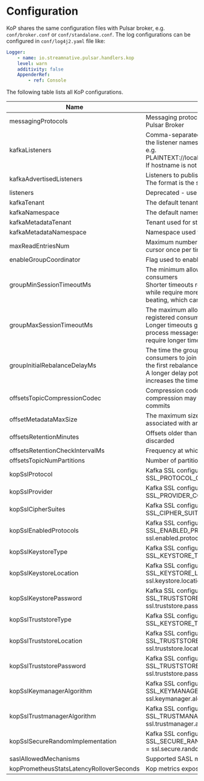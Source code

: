 # Configuration

KoP shares the same configuration files with Pulsar broker, e.g. `conf/broker.conf` or `conf/standalone.conf`. The log configurations can be configured in `conf/log4j2.yaml` file like:

```yaml
Logger:
    - name: io.streamnative.pulsar.handlers.kop
    level: warn
    additivity: false
    AppenderRef:
        - ref: Console
```

The following table lists all KoP configurations.

|Name|Description|Default|
|---|---|---|
|messagingProtocols|  Messaging protocols available for being loaded by Pulsar Broker |kafka|
|kafkaListeners|Comma-separated list of URIs we will listen on and the listener names.<br>e.g. PLAINTEXT://localhost:9092,SSL://localhost:9093.<br>If hostname is not set, bind to the default interface.||
|kafkaAdvertisedListeners|Listeners to publish to ZooKeeper for clients to use.<br>The format is the same as `kafkaListeners`.||
|listeners|Deprecated - use `kafkaListeners` instead. ||
|kafkaTenant| The default tenant of Kafka's topics |public|
|kafkaNamespace| The default namespace of Kafka's topics |default|
|kafkaMetadataTenant| Tenant used for storing Kafka metadata topics |public|
|kafkaMetadataNamespace| Namespace used for storing Kafka metadata topics  |__kafka|
|maxReadEntriesNum| Maximum number of entries that are read from cursor once per time  |5|
|enableGroupCoordinator|  Flag used to enable the group coordinator  |true|
|groupMinSessionTimeoutMs| The minimum allowed session timeout for registered consumers<br>Shorter timeouts result in quicker failure detection while require more frequent consumer heart beating, which can overwhelm broker resources.  |6000|
|groupMaxSessionTimeoutMs| The maximum allowed session timeout for registered consumers. <br>Longer timeouts give consumers more time to process messages between heartbeats while require longer time to detect failures. |300000|
|groupInitialRebalanceDelayMs| The time the group coordinator waits for more consumers to join a new group before performing the first rebalance <br> A longer delay potentially reduces rebalances, but increases the time until processing begins.  |3000|
|offsetsTopicCompressionCodec| Compression codec for the offsets topic <br>compression may be used to achieve "atomic" commits  |N/A|
|offsetMetadataMaxSize| The maximum size in bytes for a metadata entry associated with an offset commit  |4096|
|offsetsRetentionMinutes| Offsets older than this retention period are discarded |4320|
|offsetsRetentionCheckIntervalMs| Frequency at which to check for stale offsets  |600000|
|offsetsTopicNumPartitions| Number of partitions for the offsets topic  |8|
|kopSslProtocol| Kafka SSL configuration map with: SSL_PROTOCOL_CONFIG = ssl.protocol |TLS|
|kopSslProvider| Kafka SSL configuration map with: SSL_PROVIDER_CONFIG = ssl.provider | N/A |
|kopSslCipherSuites| Kafka SSL configuration map with: SSL_CIPHER_SUITES_CONFIG = ssl.cipher.suites|  N/A |
|kopSslEnabledProtocols| Kafka SSL configuration map with: SSL_ENABLED_PROTOCOLS_CONFIG = ssl.enabled.protocols| TLSv1.2, TLSv1.1, TLSv1 |
|kopSslKeystoreType| Kafka SSL configuration map with: SSL_KEYSTORE_TYPE_CONFIG = ssl.keystore.type |JKS|
|kopSslKeystoreLocation| Kafka SSL configuration map with: SSL_KEYSTORE_LOCATION_CONFIG = ssl.keystore.location  |N/A |
|kopSslKeystorePassword| Kafka SSL configuration map with: SSL_TRUSTSTORE_PASSWORD_CONFIG = ssl.truststore.password  |N/A |
|kopSslTruststoreType| Kafka SSL configuration map with: SSL_KEYSTORE_TYPE_CONFIG = ssl.keystore.type |JKS|
|kopSslTruststoreLocation| Kafka SSL configuration map with: SSL_TRUSTSTORE_LOCATION_CONFIG = ssl.truststore.location | N/A |
|kopSslTruststorePassword| Kafka SSL configuration map with: SSL_TRUSTSTORE_PASSWORD_CONFIG = ssl.truststore.password |N/A |
|kopSslKeymanagerAlgorithm|Kafka SSL configuration map with: SSL_KEYMANAGER_ALGORITHM_CONFIG = ssl.keymanager.algorithm |SunX509|
|kopSslTrustmanagerAlgorithm| Kafka SSL configuration map with: SSL_TRUSTMANAGER_ALGORITHM_CONFIG = ssl.trustmanager.algorithm |SunX509|
|kopSslSecureRandomImplementation| Kafka SSL configuration map with: SSL_SECURE_RANDOM_IMPLEMENTATION_CONFIG = ssl.secure.random.implementation  | N/A|
|saslAllowedMechanisms| Supported SASL mechanisms exposed by the broker |N/A|
|kopPrometheusStatsLatencyRolloverSeconds|Kop metrics expose to prometheus rollover latency | 60 |

